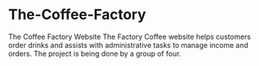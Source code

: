 # The-Coffee-Factory
The Coffee Factory Website
The Factory Coffee website helps customers order drinks and assists with administrative tasks to manage income and orders. The project is being done by a group of four.
